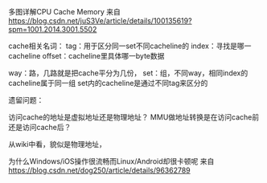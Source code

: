 多图详解CPU Cache Memory
来自 <https://blog.csdn.net/juS3Ve/article/details/100135619?spm=1001.2014.3001.5502> 


cache相关名词：
tag：用于区分同一set不同cacheline的
index：寻找是哪一cacheline
offset：cacheline里具体哪一byte数据

way：路，几路就是把cache平分为几份，
set：组，不同way，相同index的cacheline属于同一组
		set内的cacheline是通过不同tag来区分的


遗留问题：

访问cache的地址是虚拟地址还是物理地址？
MMU做地址转换是在访问cache前还是访问cache后？


从wiki中看，貌似是物理地址，









为什么Windows/iOS操作很流畅而Linux/Android却很卡顿呢
来自 <https://blog.csdn.net/dog250/article/details/96362789> 
